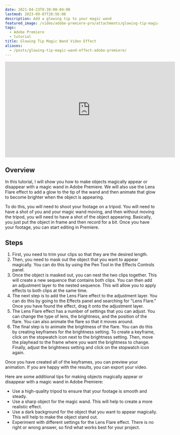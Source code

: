 ```yaml
---
date: 2021-04-23T8:30:00-04:00
lastmod: 2023-09-07T20:56:00
description: Add a glowing tip to your magic wand
featured_image: /video/adobe-premiere-pro/attachments/glowing-tip-magic-wand-effect-adobe-premiere.jpg
tags:
  - Adobe Premiere
  - tutorial
title: Glowing Tip Magic Wand Video Effect
aliases:
  - /posts/glowing-tip-magic-wand-effect-adobe-premiere/
---
```


<div class="iframe-16-9-container">
<iframe class="youTubeIframe" width="560" height="315" src="https://www.youtube.com/embed/hKK5fOqIFsE?si=tpT8_Agp7Hq4jXhO?rel=0" title="YouTube video player" frameborder="0" allow="accelerometer; autoplay; clipboard-write; encrypted-media; gyroscope; picture-in-picture; web-share" allowfullscreen></iframe>
</div>

## Overview

In this tutorial, I will show you how to make objects magically appear or disappear with a magic wand in Adobe Premiere. We will also use the Lens Flare effect to add a glow to the tip of the wand and then animate that glow to become brighter when the object is appearing.

To do this, you will need to shoot your footage on a tripod. You will need to have a shot of you and your magic wand moving, and then without moving the tripod, you will need to have a shot of the object appearing. Basically, you just put the object in frame and then record for a bit. Once you have your footage, you can start editing in Premiere.

## Steps

1. First, you need to trim your clips so that they are the desired length.
2. Then, you need to mask out the object that you want to appear magically. You can do this by using the Pen Tool in the Effects Controls panel.
3. Once the object is masked out, you can nest the two clips together. This will create a new sequence that contains both clips. You can then add an adjustment layer to the nested sequence. This will allow you to apply effects to both clips at the same time.
4. The next step is to add the Lens Flare effect to the adjustment layer. You can do this by going to the Effects panel and searching for "Lens Flare." Once you have found the effect, drag it onto the adjustment layer.
5. The Lens Flare effect has a number of settings that you can adjust. You can change the type of lens, the brightness, and the position of the flare. You can also animate the flare so that it moves around.
6. The final step is to animate the brightness of the flare. You can do this by creating keyframes for the brightness setting. To create a keyframe, click on the stopwatch icon next to the brightness setting. Then, move the playhead to the frame where you want the brightness to change. Finally, adjust the brightness setting and click on the stopwatch icon again.

Once you have created all of the keyframes, you can preview your animation. If you are happy with the results, you can export your video.

Here are some additional tips for making objects magically appear or disappear with a magic wand in Adobe Premiere:

- Use a high-quality tripod to ensure that your footage is smooth and steady.
- Use a sharp object for the magic wand. This will help to create a more realistic effect.
- Use a dark background for the object that you want to appear magically. This will help to make the object stand out.
- Experiment with different settings for the Lens Flare effect. There is no right or wrong answer, so find what works best for your project.

